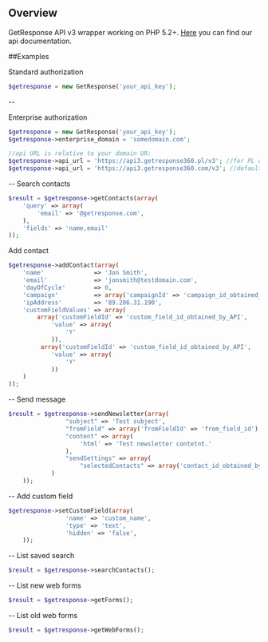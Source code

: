 ## Overview
GetResponse API v3 wrapper working on PHP 5.2+.
[Here](http://apidocs.getresponse.com/en/v3/) you can find our api documentation.

##Examples

Standard authorization
```php
$getresponse = new GetResponse('your_api_key');
```
--

Enterprise authorization
```php
$getresponse = new GetResponse('your_api_key');
$getresponse->enterprise_domain = 'somedomain.com';

//api URL is relative to your domain UR:
$getresponse->api_url = 'https://api3.getresponse360.pl/v3'; //for PL domains
$getresponse->api_url = 'https://api3.getresponse360.com/v3'; //default
```
--
Search contacts
```php
$result = $getresponse->getContacts(array(
	'query' => array(
		'email' => '@getresponse.com',
	),
	'fields' => 'name,email'
));
```


Add contact
```php
$getresponse->addContact(array(
    'name'              => 'Jon Smith',
    'email'             => 'jonsmith@testdomain.com',
    'dayOfCycle'        => 0,
    'campaign'          => array('campaignId' => 'campaign_id_obtained_by_API'),
    'ipAddress'         => '89.206.31.190',
    'customFieldValues' => array(
        array('customFieldId' => 'custom_field_id_obtained_by_API',
            'value' => array(
                'Y'
            )),
         array('customFieldId' => 'custom_field_id_obtained_by_API',
            'value' => array(
                'Y'
            ))
    )
));
```
--
Send message
```php
$result = $getresponse->sendNewsletter(array(
				"subject" => 'Test subject',
				"fromField" => array('fromFieldId' => 'from_field_id'),
				"content" => array(
					'html' => 'Test newsletter contetnt.'
				),
				"sendSettings" => array(
					"selectedContacts" => array('contact_id_obtained_by_API')
			)
    ));
```
--
Add custom field
```php
$getresponse->setCustomField(array(
				'name' => 'custom_name',
				'type' => 'text',
				'hidden' => 'false',
    ));
```
--
List saved search
```php
$result = $getresponse->searchContacts();
```
--
List new web forms
```php
$result = $getresponse->getForms();
```
--
List old web forms
```php
$result = $getresponse->getWebForms();
```



